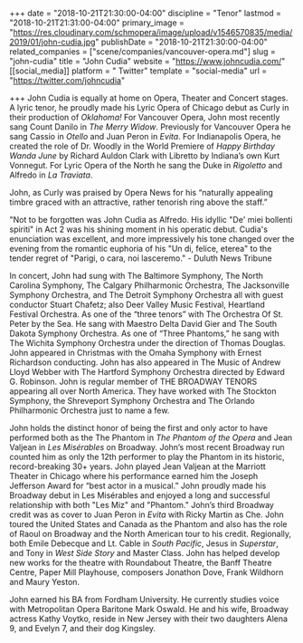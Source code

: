 +++
date = "2018-10-21T21:30:00-04:00"
discipline = "Tenor"
lastmod = "2018-10-21T21:31:00-04:00"
primary_image = "https://res.cloudinary.com/schmopera/image/upload/v1546570835/media/2019/01/john-cudia.jpg"
publishDate = "2018-10-21T21:30:00-04:00"
related_companies = ["scene/companies/vancouver-opera.md"]
slug = "john-cudia"
title = "John Cudia"
website = "https://www.johncudia.com/"
[[social_media]]
platform = " Twitter"
template = "social-media"
url = "https://twitter.com/johncudia"

+++
John Cudia is equally at home on Opera, Theater and Concert stages. A lyric tenor, he proudly made his Lyric Opera of Chicago debut as Curly in their production of *Oklahoma!* For Vancouver Opera, John most recently sang Count Danilo in *The Merry Widow*. Previously for Vancouver Opera he sang Cassio in *Otello* and Juan Peron in *Evita*. For Indianapolis Opera, he created the role of Dr. Woodly in the World Premiere of *Happy Birthday Wanda June* by Richard Auldon Clark with Libretto by Indiana’s own Kurt Vonnegut. For Lyric Opera of the North he sang the Duke in *Rigoletto* and Alfredo in *La Traviata*.    

John, as Curly was praised by Opera News for his “naturally appealing timbre graced with an attractive, rather tenorish ring above the staff.”

"Not to be forgotten was John Cudia as Alfredo. His idyllic "De' miei bollenti spiriti" in Act 2 was his shining moment in his operatic debut. Cudia's enunciation was excellent, and more impressively his tone changed over the evening from the romantic euphoria of his "Un di, felice, eterea" to the tender regret of "Parigi, o cara, noi lasceremo." - Duluth News Tribune

 In concert, John had sung with The Baltimore Symphony, The North Carolina Symphony, The Calgary Philharmonic Orchestra, The Jacksonville Symphony Orchestra, and The Detroit Symphony Orchestra all with guest conductor Stuart Chafetz; also Deer Valley Music Festival, Heartland Festival Orchestra. As one of the “three tenors” with The Orchestra Of St. Peter by the Sea. He sang with Maestro Delta David Gier and The South Dakota Symphony Orchestra.  As one of “Three Phantoms,”  he sang with The Wichita Symphony Orchestra under the direction of Thomas Douglas.  John appeared in Christmas with the Omaha Symphony with Ernest Richardson conducting. John has also appeared in The Music of Andrew Lloyd Webber with The Hartford Symphony Orchestra directed by Edward G. Robinson.  John is regular member of THE BROADWAY TENORS appearing all over North America.  They have worked with The Stockton Symphony, the Shreveport Symphony Orchestra and The Orlando Philharmonic Orchestra just to name a few.

John holds the distinct honor of being the first and only actor to have performed both as the The Phantom in *The Phantom of the Opera* and Jean Valjean in *Les Misérables* on Broadway. John’s most recent Broadway run counted him as only the 12th performer to play the Phantom in its historic, record-breaking 30+ years. John played Jean Valjean at the Marriott Theater in Chicago where his performance earned him the Joseph Jefferson Award for “best actor in a musical.” John proudly made his Broadway debut in Les Misérables and enjoyed a long and successful relationship with both "Les Miz" and "Phantom." John’s third Broadway credit was as cover to Juan Peron in *Evita* with Ricky Martin as Che. John toured the United States and Canada as the Phantom and also has the role of Raoul on Broadway and the North American tour to his credit. Regionally, both Emile Debecque and Lt. Cable in *South Pacific*, Jesus in *Superstar*, and Tony in *West Side Story* and Master Class. John has helped develop new works for the theatre with Roundabout Theatre, the Banff Theatre Centre, Paper Mill Playhouse, composers Jonathon Dove, Frank Wildhorn and Maury Yeston.

John earned his BA from Fordham University.  He currently studies voice with Metropolitan Opera Baritone Mark Oswald.  He and his wife, Broadway actress Kathy Voytko, reside in New Jersey with their two daughters Alena 9, and Evelyn 7, and their dog Kingsley.